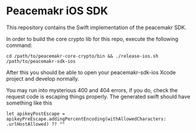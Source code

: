 # Peacemakr iOS SDK

This repository contains the Swift implementation of the peacemakr SDK.

In order to build the core crypto lib for this repo, execute the following command:
```
cd /path/to/peacemakr-core-crypto/bin && ./release-ios.sh /path/to/peacemakr-sdk-ios
```

After this you should be able to open your peacemakr-sdk-ios Xcode project and develop normally.

You may run into mysterious 400 and 404 errors, if you do, check the request code is escaping things properly. The generated swift should have something like this
```
let apikeyPostEscape = apikeyPreEscape.addingPercentEncoding(withAllowedCharacters: .urlHostAllowed) ?? ""
```
